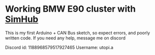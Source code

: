 # Working BMW E90 cluster with [SimHub](https://www.simhubdash.com/)

This is my first Arduino + CAN Bus sketch, so expect errors, and poorly written code.
If you need any help, message me on discord

Discord id: 1188968579517927465
Username: utopi.a
